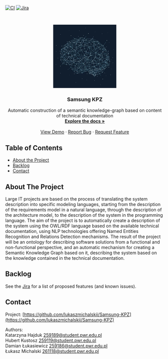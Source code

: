 <!-- PROJECT SHIELDS -->
<!--
*** I'm using markdown "reference style" links for readability.
*** Reference links are enclosed in brackets [ ] instead of parentheses ( ).
*** See the bottom of this document for the declaration of the reference variables
*** for contributors-url, forks-url, etc. This is an optional, concise syntax you may use.
*** https://www.markdownguide.org/basic-syntax/#reference-style-links
-->

[![CI][ci-shield]][ci-url]
[![Jira][jira-shield]][jira-url]

<!-- PROJECT LOGO -->
<br />
<p align="center">
  <a href="https://github.com/lukaszmichalskii/Samsung-KPZ">
    <img src="docs/logo.png" alt="Logo" width="200" height="200">
  </a>

  <h3 align="center">Samsung KPZ</h3>

  <p align="center">
    Automatic construction of a semantic knowledge-graph based on content of technical documentation
    <br />
    <a href="https://github.com/lukaszmichalskii/Samsung-KPZ"><strong>Explore the docs »</strong></a>
    <br />
    <br />
    <a href="https://github.com/lukaszmichalskii/Samsung-KPZ">View Demo</a>
    ·
    <a href="https://samsung-kpz.atlassian.net/jira/software/c/projects/SAM/boards/1">Report Bug</a>
    ·
    <a href="https://samsung-kpz.atlassian.net/jira/software/c/projects/SAM/boards/1">Request Feature</a>
  </p>
</p>



<!-- TABLE OF CONTENTS -->
## Table of Contents

* [About the Project](#about-the-project)
* [Backlog](#backlog)
* [Contact](#contact)



<!-- ABOUT THE PROJECT -->
## About The Project

Large IT projects are based on the process of translating the system description into specific modeling
languages, starting from the description of the requirements model in a natural language, through the
description of the architecture model, to the description of the system in the programming language.
The aim of the project is to automatically create a description of the system using the OWL/RDF
language based on the available technical documentation, using NLP technologies offering Named
Entities Recognition and Relations Detection mechanisms. The result of the project will be an ontology
for describing software solutions from a functional and non-functional perspective, and an automatic
mechanism for creating a Semantic Knowledge Graph based on it, describing the system based on the
knowledge contained in the technical documentation.

<!-- BACKLOG -->
## Backlog

See the [Jira](https://samsung-kpz.atlassian.net/jira/software/c/projects/SAM/boards/1) for a list of proposed features (and known issues).


<!-- CONTACT -->
## Contact

Project: [https://github.com/lukaszmichalskii/Samsung-KPZ](https://github.com/lukaszmichalskii/Samsung-KPZ)

Authors:\
Katarzyna Hajduk <259189@student.pwr.edu.pl>\
Hubert Kustosz <259119@student.pwr.edu.pl>\
Damian Łukasiewicz <259186@student.pwr.edu.pl>\
Łukasz Michalski <261118@student.pwr.edu.pl>


<!-- MARKDOWN LINKS & IMAGES -->
<!-- https://www.markdownguide.org/basic-syntax/#reference-style-links -->
[contributors-shield]: https://img.shields.io/github/contributors/lukaszmichalskii/repo.svg?style=flat-square
[contributors-url]: https://github.com/lukaszmichalskii/Samsung-KPZ/graphs/contributors
[forks-shield]: https://img.shields.io/github/forks/lukaszmichalskii/repo.svg?style=flat-square
[forks-url]: https://github.com/lukaszmichalskii/Samsung-KPZ/network/members
[stars-shield]: https://img.shields.io/github/stars/lukaszmichalskii/repo.svg?style=flat-square
[stars-url]: https://github.com/lukaszmichalskii/Samsung-KPZ/stargazers
[issues-shield]: https://img.shields.io/github/issues/lukaszmichalskii/repo.svg?style=flat-square
[issues-url]: https://github.com/lukaszmichalskii/Samsung-KPZ/issues
[license-shield]: https://img.shields.io/badge/license-MIT-orange
[linkedin-shield]: https://img.shields.io/badge/-LinkedIn-black.svg?style=flat-square&logo=linkedin&colorB=555
[linkedin-url]: https://www.linkedin.com/in/lukasz-michalski-823106202/
[jira-shield]: https://img.shields.io/badge/Jira-Join-blue
[jira-url]: https://samsung-kpz.atlassian.net/jira/software/c/projects/SAM/boards/1
[ci-shield]: https://img.shields.io/badge/CI-passing-green
[ci-url]: https://github.com/lukaszmichalskii/Samsung-KPZ/actions/workflows/github-ci.yml